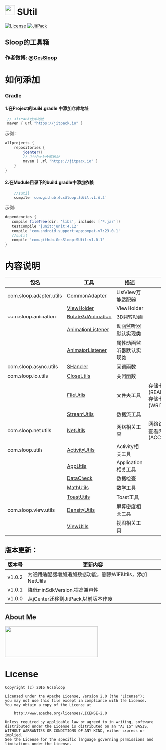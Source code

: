 # <img src="http://ww2.sinaimg.cn/large/005Xtdi2jw1f2jqaxc47fj3074074mxf.jpg" width=32 /> SUtil

[![License](https://img.shields.io/badge/license-Apache%202-green.svg)](https://www.apache.org/licenses/LICENSE-2.0)
[![JitPack](https://img.shields.io/badge/SUtil-1.0.2-brightgreen.svg)](https://jitpack.io/#GcsSloop/SUtil)

## Sloop的工具箱
### 作者微博: [@GcsSloop](http://weibo.com/GcsSloop)

# 如何添加
### Gradle
#### 1.在Project的build.gradle 中添加仓库地址
``` gradle
 // JitPack仓库地址
 maven { url "https://jitpack.io" }
```

示例：
``` gradle
allprojects {
    repositories {
        jcenter()
        // JitPack仓库地址
        maven { url "https://jitpack.io" }
    }
}
```
#### 2.在Module目录下的build.gradle中添加依赖
```gradle
    //sutil
    compile 'com.github.GcsSloop:SUtil:v1.0.2'
```

示例:
 ``` gradle
dependencies {
    compile fileTree(dir: 'libs', include: ['*.jar'])
    testCompile 'junit:junit:4.12'
    compile 'com.android.support:appcompat-v7:23.0.1'
    //sutil
    compile 'com.github.GcsSloop:SUtil:v1.0.1'
}
```

# 内容说明

 包名                   | 工具 | 描述 | 所需权限
 -----------------------|------|------|---------
com.sloop.adapter.utils | [CommonAdapter](https://github.com/GcsSloop/SUtil/blob/master/library/src/main/java/com/sloop/adapter/utils/CommonAdapter.java)     | ListView万能适配器        | 
                        | [ViewHolder](https://github.com/GcsSloop/SUtil/blob/master/library/src/main/java/com/sloop/adapter/utils/ViewHolder.java)           | ViewHolder                |
com.sloop.animation     | [Rotate3dAnimation](https://github.com/GcsSloop/SUtil/blob/master/library/src/main/java/com/sloop/animation/Rotate3dAnimation.java) | 3D翻转动画                |
                        | [AnimationListener](https://github.com/GcsSloop/SUtil/blob/master/library/src/main/java/com/sloop/animation/AnimationListener.java) | 动画监听器默认实现类      |
                        | [AnimatorListener](https://github.com/GcsSloop/SUtil/blob/master/library/src/main/java/com/sloop/animation/AnimatorListener.java)   | 属性动画监听器默认实现类  |
com.sloop.async.utils   | [SHandler](https://github.com/GcsSloop/SUtil/blob/master/library/src/main/java/com/sloop/async/utils/SHandler.java)                 | 回调函数                  |
com.sloop.io.utils      | [CloseUtils](https://github.com/GcsSloop/SUtil/blob/master/library/src/main/java/com/sloop/io/utils/CloseUtils.java)                | 关闭函数                  |
                        | [FileUtils](https://github.com/GcsSloop/SUtil/blob/master/library/src/main/java/com/sloop/io/utils/FileUtils.java)                  | 文件夹工具                | 存储卡读取(READ_EXTERNAL_STORAGE) <br/> 存储卡写入(WRITE_EXTERNAL_STORAGE)
                        | [StreamUtils](https://github.com/GcsSloop/SUtil/blob/master/library/src/main/java/com/sloop/io/utils/StreamUtils.java)              | 数据流工具                |
com.sloop.net.utils     | [NetUtils](https://github.com/GcsSloop/SUtil/blob/master/library/src/main/java/com/sloop/net/utils/NetUtils.java)                   | 网络相关工具              | 网络访问(INTERNET) <br/> 查看网络状态(ACCESS_NETWORK_STATE)
com.sloop.utils         | [ActivityUtils](https://github.com/GcsSloop/SUtil/blob/master/library/src/main/java/com/sloop/utils/ActivityUtils.java)             | Activity相关工具          |
                        | [AppUtils](https://github.com/GcsSloop/SUtil/blob/master/library/src/main/java/com/sloop/utils/AppUtils.java)                       | Application相关工具       |
                        | [DataCheck](https://github.com/GcsSloop/SUtil/blob/master/library/src/main/java/com/sloop/utils/DataCheck.java)                     | 数据检查                  |
                        | [MathUtils](https://github.com/GcsSloop/SUtil/blob/master/library/src/main/java/com/sloop/utils/MathUtils.java)                     | 数学工具                  |
                        | [ToastUtils](https://github.com/GcsSloop/SUtil/blob/master/library/src/main/java/com/sloop/utils/ToastUtils.java)                   | Toast工具                 |
com.sloop.view.utils    | [DensityUtils](https://github.com/GcsSloop/SUtil/blob/master/library/src/main/java/com/sloop/view/utils/DensityUtils.java)          | 屏幕密度相关工具          |
                        | [ViewUtils](https://github.com/GcsSloop/SUtil/blob/master/library/src/main/java/com/sloop/view/utils/ViewUtils.java)                | 视图相关工具              |

## 版本更新：
版本号 | 更新内容
:-----:| ------------
v1.0.2 | 为通用适配器增加追加数据功能，删除WiFiUtils，添加NetUtils
v1.0.1 | 降低minSdkVersion,提高兼容性
v1.0.0 | 从jCenter迁移到JitPack,以前版本作废



## About Me

<a href="https://github.com/GcsSloop/SloopBlog/blob/master/FINDME.md" target="_blank"> <img src="http://ww4.sinaimg.cn/large/005Xtdi2gw1f1qn89ihu3j315o0dwwjc.jpg" width=300 height=100 /> </a>

# License
```
Copyright (c) 2016 GcsSloop

Licensed under the Apache License, Version 2.0 (the "License");
you may not use this file except in compliance with the License.
You may obtain a copy of the License at

    http://www.apache.org/licenses/LICENSE-2.0

Unless required by applicable law or agreed to in writing, software
distributed under the License is distributed on an "AS IS" BASIS,
WITHOUT WARRANTIES OR CONDITIONS OF ANY KIND, either express or implied.
See the License for the specific language governing permissions and
limitations under the License.
```

